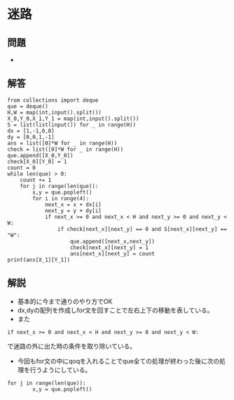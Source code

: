 # 迷路
## 問題
- []()
## 解答
```
from collections import deque
que = deque()
H,W = map(int,input().split())
X_0,Y_0,X_1,Y_1 = map(int,input().split())
S = list(list(input()) for _ in range(H))
dx = [1,-1,0,0]
dy = [0,0,1,-1]
ans = list([0]*W for _ in range(H))
check = list([0]*W for _ in range(H))
que.append([X_0,Y_0])
check[X_0][Y_0] = 1
count = 0
while len(que) > 0:
    count += 1
    for j in range(len(que)):
        x,y = que.popleft()
        for i in range(4):
            next_x = x + dx[i]
            next_y = y + dy[i]
            if next_x >= 0 and next_x < H and next_y >= 0 and next_y < W:
                if check[next_x][next_y] == 0 and S[next_x][next_y] == "W":
                    que.append([next_x,next_y])
                    check[next_x][next_y] = 1
                    ans[next_x][next_y] = count
print(ans[X_1][Y_1])
```
## 解説
- 基本的に今まで通りのやり方でOK
- dx,dyの配列を作成しfor文を回すことで左右上下の移動を表している。
- また
```
if next_x >= 0 and next_x < H and next_y >= 0 and next_y < W:
```
で迷路の外に出た時の条件を取り除いている。
- 今回もfor文の中にqoqを入れることでque全ての処理が終わった後に次の処理を行うようにしている。
```
for j in range(len(que)):
        x,y = que.popleft()
```